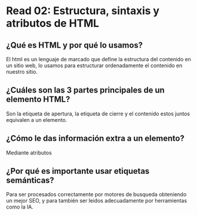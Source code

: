 # Read 02: Estructura, sintaxis y atributos de HTML 
## ¿Qué es HTML y por qué lo usamos?
El html es un lenguaje de marcado que define la estructura del contenido en un sitio web, lo usamos para estructurar ordenadamente el contenido en nuestro sitio.

## ¿Cuáles son las 3 partes principales de un elemento HTML?
Son la etiqueta de apertura, la etiqueta de cierre y el contenido estos juntos equivalen a un elemento.

## ¿Cómo le das información extra a un elemento?
Mediante atributos

## ¿Por qué es importante usar etiquetas semánticas?
Para ser procesados correctamente por motores de busqueda obteniendo un mejor SEO,  y para también ser leidos adecuadamente por herramientas como la IA.